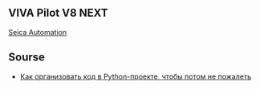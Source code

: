 ## VIVA Pilot V8 NEXT
[Seica Automation](https://www.seica.com/)
## Sourse
+ [Как организовать код в Python-проекте, чтобы потом не пожалеть](https://habr.com/ru/company/wunderfund/blog/678634/)